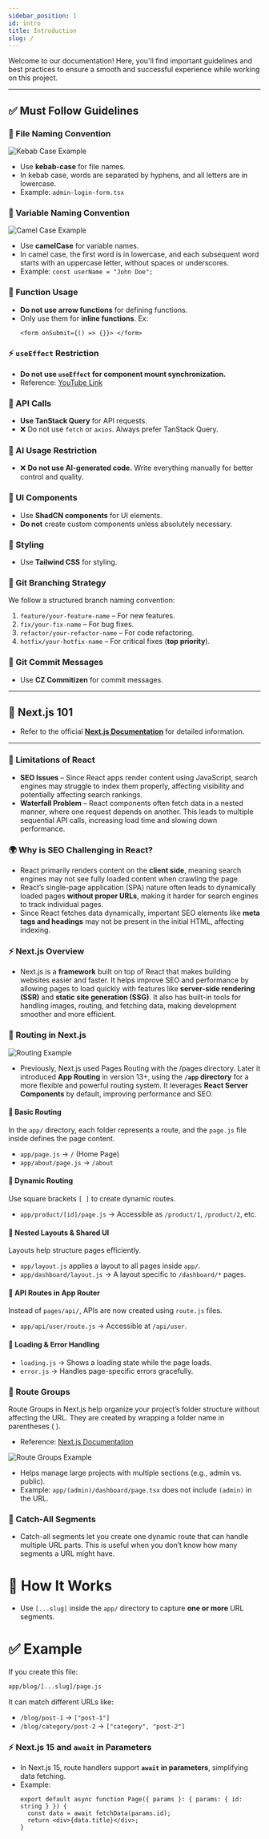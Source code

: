 ```yaml
---
sidebar_position: 1
id: intro
title: Introduction
slug: /
---
```


Welcome to our documentation! Here, you'll find important guidelines and best practices to ensure a smooth and successful experience while working on this project.

---

## ✅ Must Follow Guidelines

### 📂 File Naming Convention
![Kebab Case Example](../static/img/kebab-case.jpeg)
- Use **kebab-case** for file names.
- In kebab case, words are separated by hyphens, and all letters are in lowercase.
- Example: `admin-login-form.tsx`

### 📝 Variable Naming Convention
![Camel Case Example](../static/img/camelCase.jpeg)
- Use **camelCase** for variable names.
- In camel case, the first word is in lowercase, and each subsequent word starts with an uppercase letter, without spaces or underscores.
- Example: `const userName = "John Doe";`

### 🚀 Function Usage
- **Do not use arrow functions** for defining functions.
- Only use them for **inline functions**. Ex:
  ```tsx
  <form onSubmit={() => {}}> </form>
  ```

### ⚡ `useEffect` Restriction
- **Do not use `useEffect` for component mount synchronization.**
- Reference: [YouTube Link](https://www.youtube.com/watch?v=bGzanfKVFeU)

### 🔗 API Calls
- **Use TanStack Query** for API requests.
- ❌ Do not use `fetch` or `axios`. Always prefer TanStack Query.

### 🤖 AI Usage Restriction
- ❌ **Do not use AI-generated code.** Write everything manually for better control and quality.

### 🎨 UI Components
- Use **ShadCN components** for UI elements.
- **Do not** create custom components unless absolutely necessary.

### 🎨 Styling
- Use **Tailwind CSS** for styling.

### 🔄 Git Branching Strategy
We follow a structured branch naming convention:
1. `feature/your-feature-name` – For new features.
2. `fix/your-fix-name` – For bug fixes.
3. `refactor/your-refactor-name` – For code refactoring.
4. `hotfix/your-hotfix-name` – For critical fixes (**top priority**).

### 📝 Git Commit Messages
- Use **CZ Commitizen** for commit messages.

---

## 📌 Next.js 101
- Refer to the official **[Next.js Documentation](https://nextjs.org/docs)** for detailed information.

---

### 🚧 Limitations of React
- **SEO Issues** – Since React apps render content using JavaScript, search engines may struggle to index them properly, affecting visibility and potentially affecting search rankings.
- **Waterfall Problem** – React components often fetch data in a nested manner, where one request depends on another. This leads to multiple sequential API calls, increasing load time and slowing down performance.

### 🌍 Why is SEO Challenging in React?
- React primarily renders content on the **client side**, meaning search engines may not see fully loaded content when crawling the page.
- React’s single-page application (SPA) nature often leads to dynamically loaded pages **without proper URLs**, making it harder for search engines to track individual pages.
- Since React fetches data dynamically, important SEO elements like **meta tags and headings** may not be present in the initial HTML, affecting indexing.

### ⚡ Next.js Overview
- Next.js is a **framework** built on top of React that makes building websites easier and faster. It helps improve SEO and performance by allowing pages to load quickly with features like **server-side rendering (SSR)** and **static site generation (SSG)**. It also has built-in tools for handling images, routing, and fetching data, making development smoother and more efficient.

### 📌 Routing in Next.js
![Routing Example](../static/img/routing.avif)

- Previously, Next.js used Pages Routing with the /pages directory. Later it introduced **App Routing** in version 13+, using the **`/app` directory** for a more flexible and powerful routing system. It leverages **React Server Components** by default, improving performance and SEO.  

#### 📌 **Basic Routing**  
In the `app/` directory, each folder represents a route, and the `page.js` file inside defines the page content.  
- `app/page.js` → `/` (Home Page)  
- `app/about/page.js` → `/about`  

#### 📌 **Dynamic Routing**  
Use square brackets `[ ]` to create dynamic routes.  
- `app/product/[id]/page.js` → Accessible as `/product/1`, `/product/2`, etc.  

#### 📌 **Nested Layouts & Shared UI**  
Layouts help structure pages efficiently.  
- `app/layout.js` applies a layout to all pages inside `app/`.  
- `app/dashboard/layout.js` → A layout specific to `/dashboard/*` pages.  

#### 📌 **API Routes in App Router**  
Instead of `pages/api/`, APIs are now created using `route.js` files.  
- `app/api/user/route.js` → Accessible at `/api/user`.  

#### 📌 **Loading & Error Handling**  
- `loading.js` → Shows a loading state while the page loads.  
- `error.js` → Handles page-specific errors gracefully.  

### 📂 Route Groups
Route Groups in Next.js help organize your project’s folder structure without affecting the URL. They are created by wrapping a folder name in parentheses ( ).
- Reference: [Next.js Documentation](https://nextjs.org/docs/app/building-your-application/routing/route-groups)

![Route Groups Example](../static/img/route-group.avif)

- Helps manage large projects with multiple sections (e.g., admin vs. public).
- Example: `app/(admin)/dashboard/page.tsx` does not include `(admin)` in the URL.

### 📌 Catch-All Segments
- Catch-all segments let you create one dynamic route that can handle multiple URL parts. This is useful when you don’t know how many segments a URL might have.  

# 🔗 How It Works  
- Use `[...slug]` inside the `app/` directory to capture **one or more** URL segments.  

# ✅ Example  
If you create this file:  
```bash  
app/blog/[...slug]/page.js  
```
It can match different URLs like:  
- `/blog/post-1` → `["post-1"]`  
- `/blog/category/post-2` → `["category", "post-2"]`   


### ⚡ Next.js 15 and `await` in Parameters
- In Next.js 15, route handlers support **`await` in parameters**, simplifying data fetching.
- Example:
  ```tsx
  export default async function Page({ params }: { params: { id: string } }) {
    const data = await fetchData(params.id);
    return <div>{data.title}</div>;
  }
  ```


